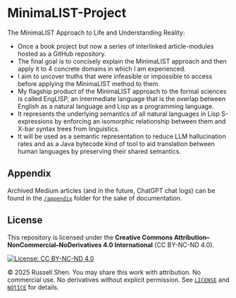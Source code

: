 # MinimaLIST-Project
The MinimaLIST Approach to Life and Understanding Reality:
- Once a book project but now a series of interlinked article-modules hosted as a GitHub repository.
- The final goal is to concisely explain the MinimaLIST approach and then apply it to 4 concrete domains
in which I am experienced.
- I aim to uncover truths that were infeasible or impossible to access before applying the MinimaLIST
method to them.
- My flagship product of the MinimaLIST approach to the formal sciences is called EngLISP, an intermediate
language that is the overlap between English as a natural language and Lisp as a programming language.
- It represents the underlying semantics of all natural languages in Lisp S-expressions by enforcing
an isomorphic relationship between them and X-bar syntax trees from linguistics.
- It will be used as a semantic representation to reduce LLM hallucination rates and as a Java bytecode
kind of tool to aid translation between human languages by preserving their shared semantics.

## Appendix
Archived Medium articles (and in the future, ChatGPT chat logs) can be found in the [`/appendix`](./appendix) folder for the sake of documentation.

## License

This repository is licensed under the
**Creative Commons Attribution–NonCommercial–NoDerivatives 4.0 International** (CC BY-NC-ND 4.0).

[![License: CC BY-NC-ND 4.0](https://licensebuttons.net/l/by-nc-nd/4.0/88x31.png)](https://creativecommons.org/licenses/by-nc-nd/4.0/)

© 2025 Russell Shen. You may share this work with attribution. No commercial use. No derivatives
without explicit permission. See [`LICENSE`](./LICENSE) and [`NOTICE`](./NOTICE) for details.
